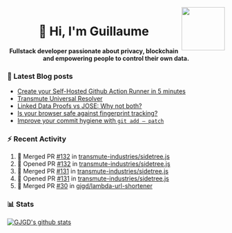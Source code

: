 <img align='right' src='https://user-images.githubusercontent.com/5713670/87202985-820dcb80-c2b6-11ea-9f56-7ec461c497c3.gif' width='100"'>

<h1 align="center">👋 Hi, I'm Guillaume</h1>
<h4 align="center">Fullstack developer passionate about privacy, blockchain and empowering people to control their own data.

### 📝 Latest Blog posts

<!-- BLOG-POST-LIST:START -->
- [Create your Self-Hosted Github Action Runner in 5 minutes](https://medium.com/@gjgd/create-your-self-hosted-github-action-runner-in-5-minutes-a9eff615edc4?source=rss-35e0d58bf235------2)
- [Transmute Universal Resolver](https://medium.com/transmute-techtalk/transmute-universal-resolver-b6c8509858f?source=rss-35e0d58bf235------2)
- [Linked Data Proofs vs JOSE: Why not both?](https://medium.com/transmute-techtalk/linked-data-proofs-vs-jose-why-not-both-1594393418cc?source=rss-35e0d58bf235------2)
- [Is your browser safe against fingerprint tracking?](https://medium.com/@gjgd/is-your-browser-safe-against-fingerprint-tracking-6126952b805b?source=rss-35e0d58bf235------2)
- [Improve your commit hygiene with `git add — patch`](https://medium.com/transmute-techtalk/improve-your-commit-hygiene-with-git-add-patch-3b7dd9c117c4?source=rss-35e0d58bf235------2)
<!-- BLOG-POST-LIST:END -->

### :zap: Recent Activity

<!--START_SECTION:activity-->
1. 🎉 Merged PR [#132](https://github.com/transmute-industries/sidetree.js/pull/132) in [transmute-industries/sidetree.js](https://github.com/transmute-industries/sidetree.js)
2. 💪 Opened PR [#132](https://github.com/transmute-industries/sidetree.js/pull/132) in [transmute-industries/sidetree.js](https://github.com/transmute-industries/sidetree.js)
3. 🎉 Merged PR [#131](https://github.com/transmute-industries/sidetree.js/pull/131) in [transmute-industries/sidetree.js](https://github.com/transmute-industries/sidetree.js)
4. 💪 Opened PR [#131](https://github.com/transmute-industries/sidetree.js/pull/131) in [transmute-industries/sidetree.js](https://github.com/transmute-industries/sidetree.js)
5. 🎉 Merged PR [#30](https://github.com/gjgd/lambda-url-shortener/pull/30) in [gjgd/lambda-url-shortener](https://github.com/gjgd/lambda-url-shortener)
<!--END_SECTION:activity-->

### 📊 Stats

[![GJGD's github stats](https://github-readme-stats.vercel.app/api?username=gjgd&count_private=true&show_icons=true&custom_title=My%20Github%20Stats)](https://github.com/anuraghazra/github-readme-stats)
